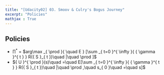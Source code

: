 ```yaml
---
title: "[Udacity02] 03. Smoov & Culry's Bogus Journey" 
excerpt: "Policies"
mathjax : True
---
```


## Policies

- ${ \prod  }^{ * }$ = $arg\max _{ \prod   }{ \quad E } [\sum _{ t=0 }^{ \infty  }{ { \gamma  }^{ t } } R({ S }_{ t })\quad |\quad \prod  ]$
- ${ U }^{ \prod   }(s)\quad =\quad E[\sum _{ t=0 }^{ \infty  }{ { \gamma  }^{ t } } R({ S }_{ t })\quad |\quad \prod  ,\quad s_{ 0 }\quad =\quad s]$